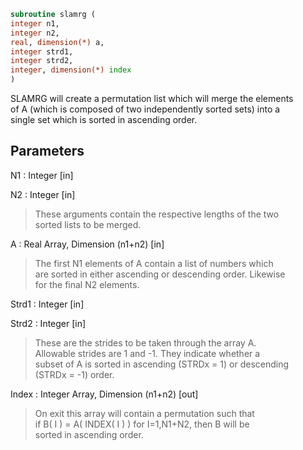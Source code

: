 ```fortran  
subroutine slamrg (  
integer n1,  
integer n2,  
real, dimension(*) a,  
integer strd1,  
integer strd2,  
integer, dimension(*) index  
)  
```  
  
SLAMRG will create a permutation list which will merge the elements  
of A (which is composed of two independently sorted sets) into a  
single set which is sorted in ascending order.  
  
## Parameters  
N1 : Integer [in]  
  
N2 : Integer [in]  
> These arguments contain the respective lengths of the two  
> sorted lists to be merged.  
  
A : Real Array, Dimension (n1+n2) [in]  
> The first N1 elements of A contain a list of numbers which  
> are sorted in either ascending or descending order.  Likewise  
> for the final N2 elements.  
  
Strd1 : Integer [in]  
  
Strd2 : Integer [in]  
> These are the strides to be taken through the array A.  
> Allowable strides are 1 and -1.  They indicate whether a  
> subset of A is sorted in ascending (STRDx = 1) or descending  
> (STRDx = -1) order.  
  
Index : Integer Array, Dimension (n1+n2) [out]  
> On exit this array will contain a permutation such that  
> if B( I ) = A( INDEX( I ) ) for I=1,N1+N2, then B will be  
> sorted in ascending order.  
  
